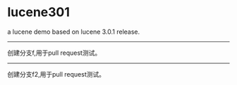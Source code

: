 lucene301
=========

a lucene demo based on lucene 3.0.1 release.




----
创建分支f,用于pull request测试。



----
创建分支f2,用于pull request测试。